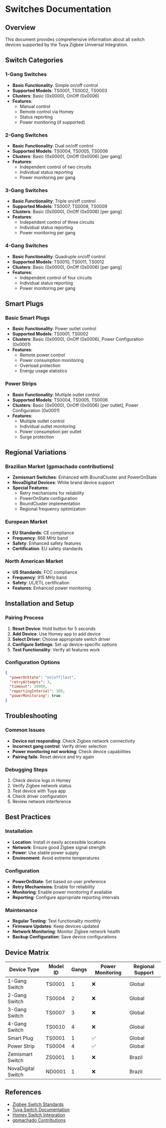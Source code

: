 # Switches Documentation

## Overview

This document provides comprehensive information about all switch devices supported by the Tuya Zigbee Universal Integration.

## Switch Categories

### 1-Gang Switches
- **Basic Functionality**: Simple on/off control
- **Supported Models**: TS0001, TS0002, TS0003
- **Clusters**: Basic (0x0000), OnOff (0x0006)
- **Features**: 
  - Manual control
  - Remote control via Homey
  - Status reporting
  - Power monitoring (if supported)

### 2-Gang Switches
- **Basic Functionality**: Dual on/off control
- **Supported Models**: TS0004, TS0005, TS0006
- **Clusters**: Basic (0x0000), OnOff (0x0006) [per gang]
- **Features**:
  - Independent control of two circuits
  - Individual status reporting
  - Power monitoring per gang

### 3-Gang Switches
- **Basic Functionality**: Triple on/off control
- **Supported Models**: TS0007, TS0008, TS0009
- **Clusters**: Basic (0x0000), OnOff (0x0006) [per gang]
- **Features**:
  - Independent control of three circuits
  - Individual status reporting
  - Power monitoring per gang

### 4-Gang Switches
- **Basic Functionality**: Quadruple on/off control
- **Supported Models**: TS0010, TS0011, TS0012
- **Clusters**: Basic (0x0000), OnOff (0x0006) [per gang]
- **Features**:
  - Independent control of four circuits
  - Individual status reporting
  - Power monitoring per gang

## Smart Plugs

### Basic Smart Plugs
- **Basic Functionality**: Power outlet control
- **Supported Models**: TS0001, TS0002
- **Clusters**: Basic (0x0000), OnOff (0x0006), Power Configuration (0x0001)
- **Features**:
  - Remote power control
  - Power consumption monitoring
  - Overload protection
  - Energy usage statistics

### Power Strips
- **Basic Functionality**: Multiple outlet control
- **Supported Models**: TS0004, TS0005, TS0006
- **Clusters**: Basic (0x0000), OnOff (0x0006) [per outlet], Power Configuration (0x0001)
- **Features**:
  - Multiple outlet control
  - Individual outlet monitoring
  - Power consumption per outlet
  - Surge protection

## Regional Variations

### Brazilian Market (gpmachado contributions)
- **Zemismart Switches**: Enhanced with BoundCluster and PowerOnState
- **NovaDigital Devices**: White brand device support
- **Special Features**:
  - Retry mechanisms for reliability
  - PowerOnState configuration
  - BoundCluster implementation
  - Regional frequency optimization

### European Market
- **EU Standards**: CE compliance
- **Frequency**: 868 MHz band
- **Safety**: Enhanced safety features
- **Certification**: EU safety standards

### North American Market
- **US Standards**: FCC compliance
- **Frequency**: 915 MHz band
- **Safety**: UL/ETL certification
- **Features**: Enhanced power monitoring

## Installation and Setup

### Pairing Process
1. **Reset Device**: Hold button for 5 seconds
2. **Add Device**: Use Homey app to add device
3. **Select Driver**: Choose appropriate switch driver
4. **Configure Settings**: Set up device-specific options
5. **Test Functionality**: Verify all features work

### Configuration Options
```json
{
  "powerOnState": "on|off|last",
  "retryAttempts": 3,
  "timeout": 30000,
  "reportingInterval": 300,
  "powerMonitoring": true
}
```

## Troubleshooting

### Common Issues
- **Device not responding**: Check Zigbee network connectivity
- **Incorrect gang control**: Verify driver selection
- **Power monitoring not working**: Check device capabilities
- **Pairing fails**: Reset device and try again

### Debugging Steps
1. Check device logs in Homey
2. Verify Zigbee network status
3. Test device with Tuya app
4. Check driver configuration
5. Review network interference

## Best Practices

### Installation
- **Location**: Install in easily accessible locations
- **Network**: Ensure good Zigbee signal strength
- **Power**: Use stable power supply
- **Environment**: Avoid extreme temperatures

### Configuration
- **PowerOnState**: Set based on user preference
- **Retry Mechanisms**: Enable for reliability
- **Monitoring**: Enable power monitoring if available
- **Reporting**: Configure appropriate reporting intervals

### Maintenance
- **Regular Testing**: Test functionality monthly
- **Firmware Updates**: Keep devices updated
- **Network Monitoring**: Monitor Zigbee network health
- **Backup Configuration**: Save device configurations

## Device Matrix

| Device Type | Model ID | Gangs | Power Monitoring | Regional Support |
|-------------|----------|-------|------------------|------------------|
| 1-Gang Switch | TS0001 | 1 | ❌ | Global |
| 2-Gang Switch | TS0004 | 2 | ❌ | Global |
| 3-Gang Switch | TS0007 | 3 | ❌ | Global |
| 4-Gang Switch | TS0010 | 4 | ❌ | Global |
| Smart Plug | TS0001 | 1 | ✅ | Global |
| Power Strip | TS0004 | 4 | ✅ | Global |
| Zemismart Switch | ZS0001 | 1 | ❌ | Brazil |
| NovaDigital Switch | ND0001 | 1 | ❌ | Brazil |

## References

- [Zigbee Switch Standards](https://zigbeealliance.org/specifications/)
- [Tuya Switch Documentation](https://developer.tuya.com/)
- [Homey Switch Integration](https://apps.athom.com/docs/)
- [gpmachado Contributions](https://github.com/gpmachado/HomeyPro-Tuya-Devices) 